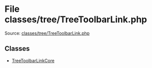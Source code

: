 File classes/tree/TreeToolbarLink.php
=========

Source: [classes/tree/TreeToolbarLink.php](https://github.com/PrestaShop/PrestaShop/blob/1.6.0.3/classes/tree/TreeToolbarLink.php)


Classes
-------

* [TreeToolbarLinkCore](class.TreeToolbarLinkCore.md)

